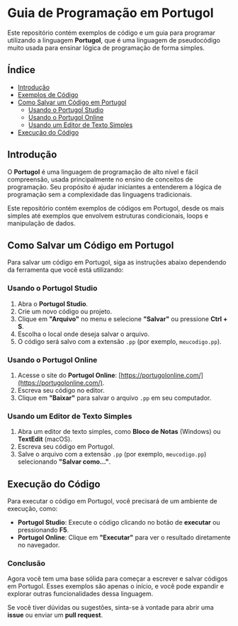 # Guia de Programação em Portugol

Este repositório contém exemplos de código e um guia para programar utilizando a linguagem **Portugol**, que é uma linguagem de pseudocódigo muito usada para ensinar lógica de programação de forma simples.

## Índice

- [Introdução](#introdução)
- [Exemplos de Código](#exemplos-de-código)
- [Como Salvar um Código em Portugol](#como-salvar-um-código-em-portugol)
  - [Usando o Portugol Studio](#usando-o-portugol-studio)
  - [Usando o Portugol Online](#usando-o-portugol-online)
  - [Usando um Editor de Texto Simples](#usando-um-editor-de-texto-simples)
- [Execução do Código](#execução-do-código)

## Introdução

O **Portugol** é uma linguagem de programação de alto nível e fácil compreensão, usada principalmente no ensino de conceitos de programação. Seu propósito é ajudar iniciantes a entenderem a lógica de programação sem a complexidade das linguagens tradicionais.

Este repositório contém exemplos de códigos em Portugol, desde os mais simples até exemplos que envolvem estruturas condicionais, loops e manipulação de dados.

## Como Salvar um Código em Portugol

Para salvar um código em Portugol, siga as instruções abaixo dependendo da ferramenta que você está utilizando:

### Usando o Portugol Studio

1. Abra o **Portugol Studio**.
2. Crie um novo código ou projeto.
3. Clique em **"Arquivo"** no menu e selecione **"Salvar"** ou pressione **Ctrl + S**.
4. Escolha o local onde deseja salvar o arquivo.
5. O código será salvo com a extensão `.pp` (por exemplo, `meucodigo.pp`).

### Usando o Portugol Online

1. Acesse o site do **Portugol Online**: [https://portugolonline.com/](https://portugolonline.com/).
2. Escreva seu código no editor.
3. Clique em **"Baixar"** para salvar o arquivo `.pp` em seu computador.

### Usando um Editor de Texto Simples

1. Abra um editor de texto simples, como **Bloco de Notas** (Windows) ou **TextEdit** (macOS).
2. Escreva seu código em Portugol.
3. Salve o arquivo com a extensão `.pp` (por exemplo, `meucodigo.pp`) selecionando **"Salvar como..."**.

## Execução do Código

Para executar o código em Portugol, você precisará de um ambiente de execução, como:

- **Portugol Studio**: Execute o código clicando no botão de **executar** ou pressionando **F5**.
- **Portugol Online**: Clique em **"Executar"** para ver o resultado diretamente no navegador.

### Conclusão

Agora você tem uma base sólida para começar a escrever e salvar códigos em Portugol. Esses exemplos são apenas o início, e você pode expandir e explorar outras funcionalidades dessa linguagem.

Se você tiver dúvidas ou sugestões, sinta-se à vontade para abrir uma **issue** ou enviar um **pull request**.
